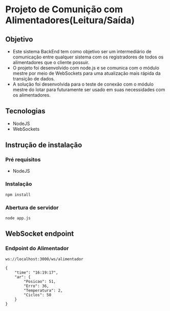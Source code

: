 # Projeto de Comunição com Alimentadores(Leitura/Saída)

## Objetivo
- Este sistema BackEnd tem como objetivo ser um intermediário de comunicação entre qualquer sistema com os registradores de todos os alimentadores que o cliente possuir.
- O projeto foi desenvolvido com node.js e se comunica com o módulo mestre por meio de WebSockets para uma atualização mais rápida da transição de dados.
- A solução foi desenvolvida para o teste de conexão com o módulo mestre do Iotar para futuramente ser usado em suas necessidades com os alimentadores.

## Tecnologias
- NodeJS
- WebSockets

## Instrução de instalação

### Pré requisitos
- NodeJS

### Instalação
``` 
npm install
```

### Abertura de servidor
``` 
node app.js
```

## WebSocket endpoint

### Endpoint do Alimentador
```
ws://localhost:3000/ws/alimentador
```
```
{
    "time": "16:19:17",
    "ar": {
        "Posicao": 51,
        "Erro": 36,
        "Temperatura": 2,
        "Ciclos": 50
    }
}
```



